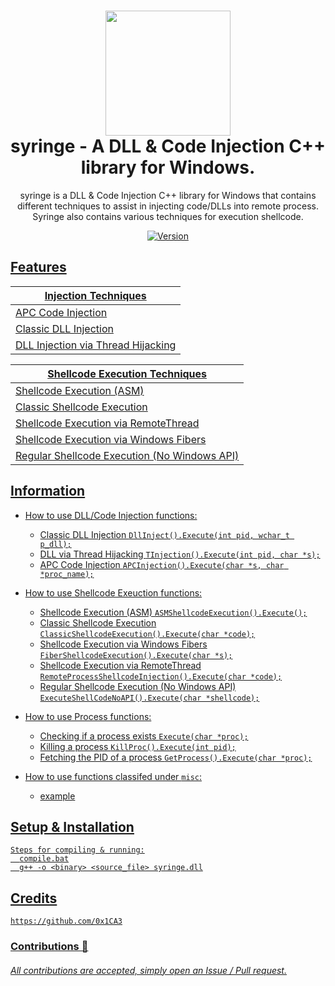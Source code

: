 <h1 align="center">
	<img src="https://www.pngrepo.com/png/270132/512/health-clinic-syringe.png" width="200px"><br>
    syringe - A DLL & Code Injection C++ library for Windows.
</h1>
<p align="center">
    syringe is a DLL & Code Injection C++ library for Windows that contains
    different techniques to assist in injecting code/DLLs into remote process. Syringe
    also contains various techniques for execution shellcode.
</p>

<p align="center">
	<a href="https://deno.land" target="_blank">
    	<img src="https://img.shields.io/badge/Version-1.0.0-7DCDE3?style=for-the-badge" alt="Version">
</p>

## Features
Injection Techniques |
------------------------ |
APC Code Injection |
Classic DLL Injection |
DLL Injection via Thread Hijacking |

Shellcode Execution Techniques |
------------------------------ |
Shellcode Execution (ASM) |
Classic Shellcode Execution |
Shellcode Execution via RemoteThread |
Shellcode Execution via Windows Fibers |
Regular Shellcode Execution (No Windows API) |

## Information
- How to use DLL/Code Injection functions:
  * Classic DLL Injection ```DllInject().Execute(int pid, wchar_t p_dll);```
  * DLL via Thread Hijacking ```TInjection().Execute(int pid, char *s);```
  * APC Code Injection ```APCInjection().Execute(char *s, char *proc_name);```
	
- How to use Shellcode Exeuction functions:
  * Shellcode Execution (ASM) ```ASMShellcodeExecution().Execute();```
  * Classic Shellcode Execution ```ClassicShellcodeExecution().Execute(char *code);```
  * Shellcode Execution via Windows Fibers ```FiberShellcodeExecution().Execute(char *s);```
  * Shellcode Execution via RemoteThread ```RemoteProcessShellcodeInjection().Execute(char *code);```
  * Regular Shellcode Execution (No Windows API) ```ExecuteShellCodeNoAPI().Execute(char *shellcode);```

- How to use Process functions:
  * Checking if a process exists ```Execute(char *proc);```
  * Killing a process ```KillProc().Execute(int pid);```
  * Fetching the PID of a process ```GetProcess().Execute(char *proc);```

- How to use functions classifed under `misc`:
  * example
## Setup & Installation
```
Steps for compiling & running:
  compile.bat
  g++ -o <binary> <source_file> syringe.dll
```

## Credits
```
https://github.com/0x1CA3
```
### Contributions 🎉
###### All contributions are accepted, simply open an Issue / Pull request.
